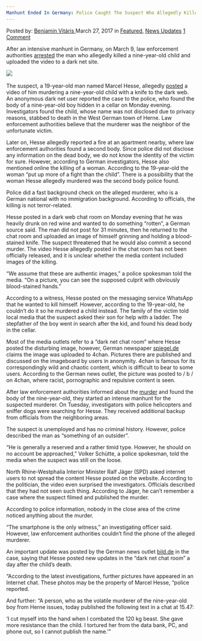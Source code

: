 ```yaml
---
Manhunt Ended In Germany: Police Caught The Suspect Who Allegedly Killed A Nine-year-old Child
---
```

<article class="post-listing post-18815 post type-post status-publish format-standard has-post-thumbnail hentry 
 tag-allegedly tag-caught tag-child tag-ended tag-germany tag-killed tag-manhunt tag-nineyearold tag-police tag-suspect">
<div class="post-inner">
<span>Posted by: <a href="https://www.deepdotweb.com/author/benjaminvi/" title="">Benjamin Vitáris </a></span>
<span>March 27, 2017</span>
<span>in <a href="https://www.deepdotweb.com/category/deepdot-news/" rel="category tag">Featured</a>, <a href="https://www.deepdotweb.com/category/news-updates/" rel="category tag">News Updates</a></span>
<span><a href="https://www.deepdotweb.com/2017/03/27/manhunt-ended-germany-police-caught-suspect-allegedly-killed-nine-year-old-child/#comments">1 Comment</a></span>


<p>After an intensive manhunt in Germany, on March 9, law enforcement authorities <a href="http://www.ibtimes.co.uk/german-police-arrest-teenager-murder-9-year-old-child-second-body-found-1610795">arrested</a> the man who allegedly killed a nine-year-old child and uploaded the video to a dark net site.</p>
<p><img class="wp-image-18820 aligncenter" src="/imgs/2017/03/word-image-19.jpeg" srcset="/imgs/2017/03/word-image-19.jpeg 640w, /imgs/2017/03/word-image-19-300x168.jpeg 300w" sizes="(max-width: 640px) 100vw, 640px" /></p>
<p>The suspect, a 19-year-old man named Marcel Hesse, allegedly <a href="http://www.telegraph.co.uk/news/2017/03/07/german-police-hunt-child-killer-boasted-murder-dark-web1/">posted</a> a video of him murdering a nine-year-old child with a knife to the dark web. An anonymous dark net user reported the case to the police, who found the body of a nine-year-old boy hidden in a cellar on Monday evening. Investigators found the child, whose name was not disclosed due to privacy reasons, stabbed to death in the West German town of Herne. Law enforcement authorities believe that the murderer was the neighbor of the unfortunate victim.</p>
<p>Later on, Hesse allegedly reported a fire at an apartment nearby, where law enforcement authorities found a second body. Since police did not disclose any information on the dead body, we do not know the identity of the victim for sure. However, according to German investigators, Hesse also mentioned online the killing of a woman. According to the 19-year-old the woman &#8220;put up more of a fight than the child&#8221;. There is a possibility that the woman Hesse allegedly murdered was the second body police found.</p>
<p>Police did a fast background check on the alleged murderer, who is a German national with no immigration background. According to officials, the killing is not terror-related.</p>
<p>Hesse posted in a dark web chat room on Monday evening that he was heavily drunk on red wine and wanted to do something “rotten”, a German source said. The man did not post for 31 minutes, then he returned to the chat room and uploaded an image of himself grinning and holding a blood-stained knife. The suspect threatened that he would also commit a second murder. The video Hesse allegedly posted in the chat room has not been officially released, and it is unclear whether the media content included images of the killing.</p>
<p>&#8220;We assume that these are authentic images,&#8221; a police spokesman told the media. &#8220;On a picture, you can see the supposed culprit with obviously blood-stained hands.&#8221;</p>
<p>According to a witness, Hesse posted on the messaging service WhatsApp that he wanted to kill himself. However, according to the 19-year-old, he couldn’t do it so he murdered a child instead. The family of the victim told local media that the suspect asked their son for help with a ladder. The stepfather of the boy went in search after the kid, and found his dead body in the cellar.</p>
<p>Most of the media outlets refer to a “dark net chat room” where Hesse posted the disturbing image, however, German newspaper <a href="http://www.spiegel.de/panorama/justiz/herne-polizei-fahndet-nach-marcel-hesse-a-1137652.html">spiegel.de</a> claims the image was uploaded to 4chan. Pictures there are published and discussed on the imageboard by users in anonymity. 4chan is famous for its correspondingly wild and chaotic content, which is difficult to bear to some users. According to the German news outlet, the picture was posted to / b / on 4chan, where racist, pornographic and repulsive content is seen.</p>
<p>After law enforcement authorities informed about the <a href="https://www.deepdotweb.com/tag/murder/">murder</a> and found the body of the nine-year-old, they started an intense manhunt for the suspected murderer. On Tuesday, investigators with police helicopters and sniffer dogs were searching for Hesse. They received additional backup from officials from the neighboring areas.</p>
<p>The suspect is unemployed and has no criminal history. However, police described the man as “something of an outsider”.</p>
<p>“He is generally a reserved and a rather timid type. However, he should on no account be approached,” Volker Schütte, a police spokesman, told the media when the suspect was still on the loose.</p>
<p>North Rhine-Westphalia Interior Minister Ralf Jäger (SPD) asked internet users to not spread the content Hesse posted on the website. According to the politician, the video even surprised the investigators. Officials described that they had not seen such thing. According to Jäger, he can’t remember a case where the suspect filmed and published the murder.</p>
<p>According to police information, nobody in the close area of the crime noticed anything about the murder.</p>
<p>&#8220;The smartphone is the only witness,&#8221; an investigating officer said. However, law enforcement authorities couldn’t find the phone of the alleged murderer.</p>
<p>An important update was posted by the German news outlet <a href="http://www.bild.de/news/inland/kindermord/killer-weiteres-opfer-50746926.bild.html">bild.de</a> in the case, saying that Hesse posted new updates in the “dark net chat room” a day after the child’s death.</p>
<p>&#8220;According to the latest investigations, further pictures have appeared in an Internet chat. These photos may be the property of Marcel Hesse, &#8220;police reported.</p>
<p>And further: &#8220;A person, who as the volatile murderer of the nine-year-old boy from Herne issues, today published the following text in a chat at 15.47:</p>
<p>&#8216;I cut myself into the hand when I combated the 120 kg beast. She gave more resistance than the child. I tortured her from the data bank, PC, and phone out, so I cannot publish the name.’&#8221;</p>
</div>
<span style="display:none"><a href="https://www.deepdotweb.com/tag/allegedly/" rel="tag">allegedly</a> <a href="https://www.deepdotweb.com/tag/caught/" rel="tag">caught</a> <a href="https://www.deepdotweb.com/tag/child/" rel="tag">child</a> <a href="https://www.deepdotweb.com/tag/ended/" rel="tag">ended</a> <a href="https://www.deepdotweb.com/tag/germany/" rel="tag">germany</a> <a href="https://www.deepdotweb.com/tag/killed/" rel="tag">killed</a> <a href="https://www.deepdotweb.com/tag/manhunt/" rel="tag">manhunt</a> <a href="https://www.deepdotweb.com/tag/nineyearold/" rel="tag">nineyearold</a> <a href="https://www.deepdotweb.com/tag/police/" rel="tag">police</a> <a href="https://www.deepdotweb.com/tag/suspect/" rel="tag">suspect</a></span> <span style="display:none" class="updated">2017-03-27<a href="https://www.deepdotweb.com/author/benjaminvi/" title="Posts by Benjamin Vitáris" rel="author">Benjamin Vitáris</a></strong></div>
</div>
</article>

